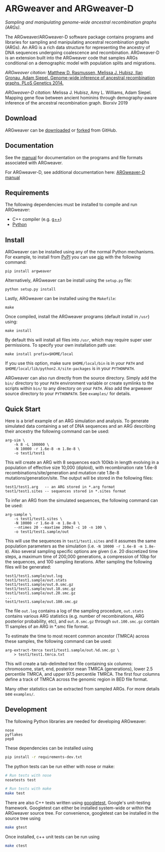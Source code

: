 ARGweaver and ARGweaver-D
=========

*Sampling and manipulating genome-wide ancestral recombination graphs (ARGs).*  

The ARGweaver/ARGweaver-D software package contains programs and libraries for
sampling and manipulating ancestral recombination graphs (ARGs). An ARG
is a rich data structure for representing the ancestry of DNA
sequences undergoing coalescence and recombination. ARGweaver-D is an extension
built into the ARGweaver code that samples ARGs conditional on a demographic
model with population splits and migrations.

*ARGweaver citation:*
[Matthew D. Rasmussen, Melissa J. Hubisz, Ilan Gronau, Adam Siepel. Genome-wide
inference of ancestral recombination graphs. PLoS Genetics 2014.](https://doi.org/10.1371/journal.pgen.1004342)


*ARGweaver-D citation:*
Melissa J. Hubisz, Amy L. Williams, Adam Siepel. Mapping gene flow between ancient
hominins through demography-aware inference of the ancestral recombination graph.
Biorxiv 2019

## Download

ARGweaver can be [downloaded](http://mdrasmus.github.io/argweaver) or 
[forked](https://github.com/CshlSiepelLab/argweaver/) from GitHub.


## Documentation

See the [manual](http://github.com/CshlSiepelLab/argweaver/doc/argweaver-manual.html)
for documentation on the programs and file formats associated with ARGweaver.

For ARGweaver-D, see additional documentation here:
[ARGweaver-D manual](http://github.com/CshlSiepelLab/argweaver/doc/argweaver-d-manual.html)

## Requirements

The following dependencies must be installed to compile and run
ARGweaver:

- C++ compiler (e.g. [g++](http://gcc.gnu.org))
- [Python](http://python.org)


## Install

ARGweaver can be installed using any of the normal Python mechanisms.
For example, to install from [PyPI](https://pypi.python.org/pypi) you
can use [pip](https://github.com/pypa/pip) with the following command:

```
pip install argweaver
```

Alternatively, ARGweaver can be install using the `setup.py` file:

```
python setup.py install
```

Lastly, ARGweaver can be installed using the `Makefile`:

```
make
```

Once compiled, install the ARGweaver programs (default install in
`/usr`) using:

```
make install
```

By default this will install all files into `/usr`, which may require 
super user permissions.  To specify your own installation path use:

```
make install prefix=$HOME/local
```

If you use this option, make sure `$HOME/local/bin` is in your `PATH` and
`$HOME/local/lib/python2.X/site-packages` is in your `PYTHONPATH`.

ARGweaver can also run directly from the source directory.  Simply add the
`bin/` directory to your `PATH` environment variable or create symlinks to the
scripts within `bin/` to any directory on your `PATH`. Also add the
argweaver source directory to your `PYTHONPATH`. See `examples/` for details.


## Quick Start

Here is a brief example of an ARG simulation and analysis.
To generate simulated data containing a set of DNA sequences and an
ARG describing their ancestry the following command can be used:

```
arg-sim \
    -k 8 -L 100000 \
    -N 10000 -r 1.6e-8 -m 1.8e-8 \
    -o test1/test1
```

This will create an ARG with 8 sequences each 100kb in length evolving in
a population of effective size 10,000 (diploid), with recombination rate
1.6e-8 recombinations/site/generation and mutation rate 1.8e-8 
mutations/generation/site. The output will be stored in the following files:

```
test1/test1.arg   -- an ARG stored in *.arg format
test1/test1.sites -- sequences stored in *.sites format
```

To infer an ARG from the simulated sequences, the following command 
can be used:

```
arg-sample \
    -s test1/test1.sites \
    -N 10000 -r 1.6e-8 -m 1.8e-8 \
    --ntimes 20 --maxtime 200e3 -c 10 -n 100 \
    -o test1/test1.sample/out
```

This will use the sequences in `test1/test1.sites` and it assumes the
same population parameters as the simulation (i.e. `-N 10000 -r 1.6e-8
-m 1.8e-8`).  Also several sampling specific options are given 
(i.e. 20 discretized time steps, a maximum time of 200,000 generations, 
a compression of 10bp for the sequences, and 100 sampling iterations. 
After sampling the following files will be generated:

```
test1/test1.sample/out.log
test1/test1.sample/out.stats
test1/test1.sample/out.0.smc.gz
test1/test1.sample/out.10.smc.gz
test1/test1.sample/out.20.smc.gz
...
test1/test1.sample/out.100.smc.gz
```

The file `out.log` contains a log of the sampling procedure,
`out.stats` contains various ARG statistics (e.g. number of
recombinations, ARG posterior probability, etc), and `out.0.smc.gz`
through `out.100.smc.gz` contain 11 samples of an ARG in *.smc file
format.

To estimate the time to most recent common ancestor (TMRCA) across
these samples, the following command can be used:

```
arg-extract-tmrca test1/test1.sample/out.%d.smc.gz \
    > test1/test1.tmrca.txt
```

This will create a tab-delimited text file containing six columns:
chromosome, start, end, posterior mean TMRCA (generations),
lower 2.5 percentile TMRCA, and upper 97.5 percentile TMRCA. The first
four columns define a track of TMRCA across the genomic region in
BED file format.

Many other statistics can be extracted from sampled ARGs. For more details
see `examples/`.


## Development

The following Python libraries are needed for developing ARGweaver:

```
nose
pyflakes
pep8
```

These dependencies can be installed using

```sh
pip install -r requirements-dev.txt
```

The python tests can be run either with nose or make:
```sh
# Run tests with nose
nosetests test

# Run tests with make
make test
```

There are also C++ tests written using
[googletest](http://code.google.com/p/googletest/), Google's
unit-testing framework.  Googletest can either be installed system-wide or
within the ARGweaver source tree.  For convenience, googletest can be installed
in the source tree using
```sh
make gtest
```

Once installed, c++ unit tests can be run using
```sh
make ctest
```
